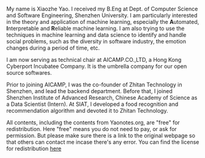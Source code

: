 My name is Xiaozhe Yao. I received my B.Eng at Dept. of Computer Science and Software Engineering, Shenzhen University. I am particularly interested in the theory and application of machine learning, especially the **A**utomated, **I**nterpretable and **R**eliable machine learning. I am also trying to use the techniques in machine learning and data science to identify and handle social problems, such as the diversity in software industry, the emotion changes during a period of time, etc.

I am now serving as technical chair at AICAMP.CO.,LTD, a Hong Kong Cyberport Incubatee Company. It is the umbrella company for our open source softwares.

Prior to joining AICAMP, I was the co-founder of Zhitan Technology in Shenzhen, and lead the backend department. Before that, I joined Shenzhen Institute of Advanced Research, Chinese Academy of Science as a Data Scientist (Intern). At SIAT, I developed a food recognition and recommendation algorithm and devoted it to Zhitan Technology.

All contents, including the contents from Yaonotes.org, are "free" for redistribution. Here "free" means you do not need to pay, or ask for permission. But please make sure there is a link to the original webpage so that others can contact me incase there's any error. You can find the license for redistribution [here](https://creativecommons.org/licenses/by-nc-sa/4.0/deed.en)